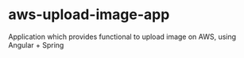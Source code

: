 # aws-upload-image-app
Application which provides functional to upload image on AWS, using Angular + Spring
